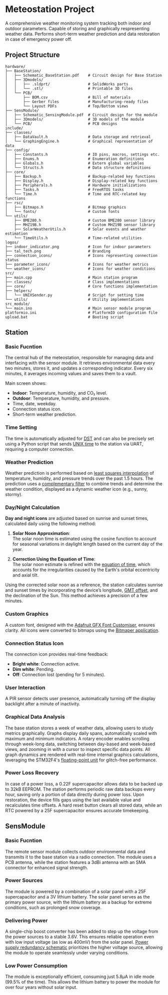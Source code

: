 # Meteostation Project

A comprehensive weather monitoring system tracking both indoor and outdoor parameters. Capable of storing and graphically respresenting weather data. Performs short-term weather prediction and data restoration in case of emergency power off.


## Project Structure

```plaintext
hardware/
├── BaseStation/
│   ├── Schematic_BaseStation.pdf    # Circuit design for Base Station
│   ├── 3Dmodels/
│   │   ├── .sldprt/                 # SolidWorks parts
│   │   └── .stl/                    # Printable 3D files
│   └── PCB/
│       ├── BOM.csv                  # Bill of materials
│       ├── Gerber files             # Manufacturing-ready files
│       └── Layout PDFs              # Top/Bottom views
├── SensModule/
│   ├── Schematic_SensingModule.pdf  # Circuit design for the module
│   ├── 3Dmodels/                    # 3D models of the module
│   └── PCB/                         # PCB designs
include/
├── classes/
│   ├── DataVault.h                  # Data storage and retrieval
│   └── GraphingEngine.h             # Graphical representation of data
├── config/
│   ├── Constants.h                  # IO pins, macros, settings etc.
│   ├── Enums.h                      # Enumeration definitions
│   ├── Globals.h                    # Extern global variables
│   └── Structs.h                    # Data structure definitions
├── core/
│   ├── Backup.h                     # Backup-related key functions
│   ├── Display.h                    # Display-related key functions
│   ├── Peripherals.h                # Hardware initializations
│   ├── Tasks.h                      # FreeRTOS tasks
│   └── Time.h                       # Time and RTC-related key functions
├── rsc/
│   ├── Bitmaps.h                    # Bitmap graphics
│   └── fonts/                       # Custom fonts
└── utils/
    ├── BME280.h                     # Custom BME280 sensor library
    ├── MHZ19B.h                     # Custom MHZ19B sensor library
    ├── SolarWeatherUtils.h          # Solar events and weather estimation
    └── TimeUtils.h                  # Time-related utilities
logos/
├── indoor_indicator.png             # Icon for indoor parameters
├── tal_tech.png                     # Branding
├── connection_icons/                # Icons representing connection status
├── parameter_icons/                 # Icons for weather metrics
└── weather_icons/                   # Icons for weather conditions
src/
├── main.cpp                         # Main station program
├── classes/                         # Class implementations
├── core/                            # Core functions implementation
├── helpers/
│   └── UNIXSender.py                # Script for setting time 
└── utils/                           # Utility implementations
src_module/
└── main.ino                         # Main sensor module program
platformio.ini                       # PlatformIO configuration file
upload.bat                           # Booting script
```


## Station

### **Basic Fucntion**
The central hub of the meteostation, responsible for managing data and interfacing with the sensor module. It retrieves environmental data every two minutes, stores it, and updates a corresponding indicator. Every six minutes, it averages incoming values and saves them to a vault.

Main screen shows:
- **Indoor**: Temperature, humidity, and CO₂ level.
- **Outdoor**: Temperature, humidity, and pressure.
- Time, date, weekday.
- Connection status icon.
- Short-term weather prediction.

### **Time Setting**
The time is automatically adjusted for [DST](https://en.wikipedia.org/wiki/Daylight_saving_time) and can also be precisely set using a Python script that sends [UNIX time](https://en.wikipedia.org/wiki/Unix_time) to the station via UART, requiring a computer connection.

### **Weather Prediction**
Weather prediction is performed based on [least squares interpolation](https://en.wikipedia.org/wiki/Simple_linear_regression) of temperature, humidity, and pressure trends over the past 1.5 hours. The prediction uses a [complementary filter](https://www.sciencedirect.com/topics/computer-science/complementary-filter) to combine trends and determine the weather condition, displayed as a dynamic weather icon (e.g., sunny, stormy).

### **Day/Night Calculation**
**Day and night icons** are adjusted based on sunrise and sunset times, calculated daily using the following method:
1. **Solar Noon Approximation**:  
   The solar noon time is estimated using the cosine function to account for seasonal variations in daylight length based on the current day of the year.

2. **Correction Using the Equation of Time**:  
   The solar noon estimate is refined with the [equation of time](https://en.wikipedia.org/wiki/Equation_of_time), which accounts for the irregularities caused by the Earth's orbital eccentricity and axial tilt.

Using the corrected solar noon as a reference, the station calculates sunrise and sunset times by incorporating the device’s longitude, [GMT offset](https://en.wikipedia.org/wiki/Greenwich_Mean_Time), and the declination of the Sun. This method achieves a precision of a few minutes.

### **Custom Graphics** 
A custom font, designed with the [Adafruit GFX Font Customiser](https://tchapi.github.io/Adafruit-GFX-Font-Customiser/), ensures clarity. All icons were converted to bitmaps using the [Bitmaper application](https://alexgyver.github.io/Bitmaper/).

### **Connection Status Icon**
The connection icon provides real-time feedback:  
- **Bright white**: Connection active.
- **Dim white**: Pending.
- **Off**: Connection lost (pending for 5 minutes).

### **User Interaction**
A PIR sensor detects user presence, automatically turning off the display backlight after a minute of inactivity.

### **Graphical Data Analysis** 
The base station stores a week of weather data, allowing users to study metrics graphically. Graphs display daily spans, automatically scaled with maximum and minimum indicators. A rotary encoder enables scrolling through week-long data, switching between day-based and week-based views, and zooming in with a cursor to inspect specific data points. All graph dynamics are rendered with real-time internal graphics calculations, leveraging the STM32F4's [floating-point unit](https://en.wikipedia.org/wiki/Floating-point_unit) for glitch-free performance.

### **Power Loss Recovery**
In case of a power loss, a 0.22F supercapacitor allows data to be backed up to 32kB EEPROM. The station performs periodic raw data backups every hour, saving only a portion of data directly during power loss. Upon restoration, the device fills gaps using the last available value and recalculates time offsets. A hard reset button clears all stored data, while an RTC powered by a 25F supercapacitor ensures accurate timekeeping.


## SensModule

### **Basic Fucntion**
The remote sensor module collects outdoor environmental data and transmits it to the base station via a radio connection. The module uses a PCB antenna, while the station features a 3dBi antenna with an SMA connector for enhanced signal strength.

### **Power Sources** 
The module is powered by a combination of a solar panel with a 25F supercapacitor and a 3V lithium battery. The solar panel serves as the primary power source, with the lithium battery as a backup for extreme conditions, such as prolonged snow coverage.

### **Delivering Power**
A single-chip boost converter has been added to step up the voltage from the power sources to a stable 3.6V. This ensures reliable operation even with low input voltage (as low as 400mV) from the solar panel. [Power supply redundancy schematic](https://elentec.narod.ru/Documents/part10/Index0.htm) prioritizes the higher voltage source, allowing the module to operate seamlessly under varying conditions.

### **Low Power Consumption**
The module is exceptionally efficient, consuming just 5.8µA in idle mode (99.5% of the time). This allows the lithium battery to power the module for over four years without solar input.